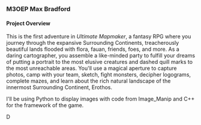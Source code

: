 ### M3OEP Max Bradford 


#### Project Overview
This is the first adventure in _Ultimate Mapmaker_, a fantasy RPG where you journey through the expansive Surrounding Continents, treacherously beautiful lands flooded with flora, fauan, friends, foes, and more. 
As a daring cartographer, you assemble a like-minded party to fulfill your dreams of putting a portrait to the most
elusive creatures and dashed quill marks to the most unreachable areas.
You'll use a magical aperture to capture photos, 
camp with your team, sketch, fight monsters, decipher 
logograms, complete mazes, and learn about the rich natural landscape of the innermost Surrounding Continent, Erothos.

I'll be using Python to display images with code from Image_Manip and C++ for the framework of the game.

D
